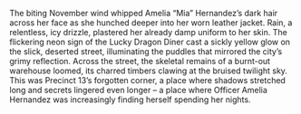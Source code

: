 The biting November wind whipped Amelia “Mia” Hernandez’s dark hair across her face as she hunched deeper into her worn leather jacket.  Rain, a relentless, icy drizzle, plastered her already damp uniform to her skin.  The flickering neon sign of the Lucky Dragon Diner cast a sickly yellow glow on the slick, deserted street, illuminating the puddles that mirrored the city’s grimy reflection.  Across the street, the skeletal remains of a burnt-out warehouse loomed, its charred timbers clawing at the bruised twilight sky. This was Precinct 13’s forgotten corner, a place where shadows stretched long and secrets lingered even longer – a place where Officer Amelia Hernandez was increasingly finding herself spending her nights.
